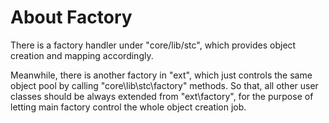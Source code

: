 # About Factory

There is a factory handler under "core/lib/stc", which provides object creation and mapping accordingly.  
 
Meanwhile, there is another factory in "ext", which just controls the same object pool by calling "core\lib\stc\factory" methods. So that, all other user classes should be always extended from "ext\factory", for the purpose of letting main factory control the whole object creation job.
